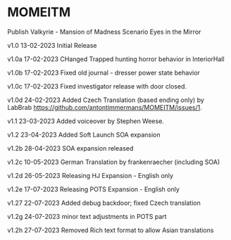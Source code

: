 # MOMEITM
 Publish Valkyrie - Mansion of Madness Scenario Eyes in the Mirror

v1.0 13-02-2023 Initial Release

v1.0a 17-02-2023 CHanged Trapped hunting horror behavior in InteriorHall

v1.0b 17-02-2023 Fixed old journal - dresser power state behavior

v1.0c 17-02-2023 Fixed investigator release with door closed.

v1.0d 24-02-2023 Added Czech Translation (based ending only) by LabBrab https://github.com/antontimmermans/MOMEITM/issues/1.

v1.1 23-03-2023 Added voiceover by Stephen Weese.

v1.2 23-04-2023 Added Soft Launch SOA expansion

v1.2b 28-04-2023 SOA expansion released

v1.2c 10-05-2023 German Translation by frankenraecher (including SOA)

v1.2d 26-05-2023 Releasing HJ Expansion - English only

v1.2e 17-07-2023 Releasing POTS Expansion - English only

v1.27 22-07-2023 Added debug backdoor; fixed Czech translation

v1.2g 24-07-2023 minor text adjustments in POTS part

v1.2h 27-07-2023 Removed Rich text format to allow Asian translations